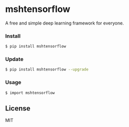 # mshtensorflow
A free and simple deep learning framework for everyone.

### Install
```sh
$ pip install mshtensorflow
```
### Update
```sh
$ pip install mshtensorflow --upgrade
```


### Usage
```sh
$ import mshtensorflow 
```
License
----

MIT
